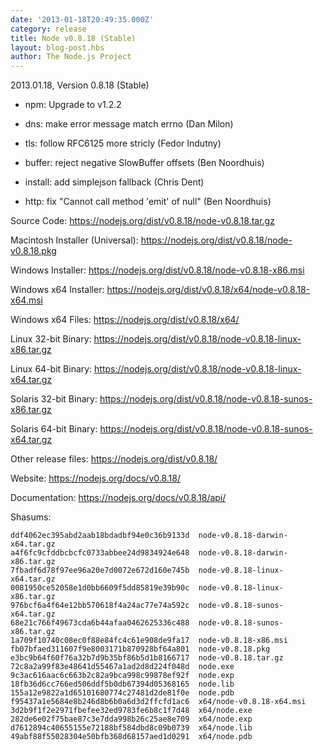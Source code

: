 ```yaml
---
date: '2013-01-18T20:49:35.000Z'
category: release
title: Node v0.8.18 (Stable)
layout: blog-post.hbs
author: The Node.js Project
---
```


2013.01.18, Version 0.8.18 (Stable)

- npm: Upgrade to v1.2.2

- dns: make error message match errno (Dan Milon)

- tls: follow RFC6125 more stricly (Fedor Indutny)

- buffer: reject negative SlowBuffer offsets (Ben Noordhuis)

- install: add simplejson fallback (Chris Dent)

- http: fix "Cannot call method 'emit' of null" (Ben Noordhuis)

Source Code: https://nodejs.org/dist/v0.8.18/node-v0.8.18.tar.gz

Macintosh Installer (Universal): https://nodejs.org/dist/v0.8.18/node-v0.8.18.pkg

Windows Installer: https://nodejs.org/dist/v0.8.18/node-v0.8.18-x86.msi

Windows x64 Installer: https://nodejs.org/dist/v0.8.18/x64/node-v0.8.18-x64.msi

Windows x64 Files: https://nodejs.org/dist/v0.8.18/x64/

Linux 32-bit Binary: https://nodejs.org/dist/v0.8.18/node-v0.8.18-linux-x86.tar.gz

Linux 64-bit Binary: https://nodejs.org/dist/v0.8.18/node-v0.8.18-linux-x64.tar.gz

Solaris 32-bit Binary: https://nodejs.org/dist/v0.8.18/node-v0.8.18-sunos-x86.tar.gz

Solaris 64-bit Binary: https://nodejs.org/dist/v0.8.18/node-v0.8.18-sunos-x64.tar.gz

Other release files: https://nodejs.org/dist/v0.8.18/

Website: https://nodejs.org/docs/v0.8.18/

Documentation: https://nodejs.org/docs/v0.8.18/api/

Shasums:

```
ddf4062ec395abd2aab18bdadbf94e0c36b9133d  node-v0.8.18-darwin-x64.tar.gz
a4f6fc9cfddbcbcfc0733abbee24d9834924e648  node-v0.8.18-darwin-x86.tar.gz
7fbadf6d78f97ee96a20e7d0072e672d160e745b  node-v0.8.18-linux-x64.tar.gz
0081950ce52058e1d0bb6609f5dd85819e39b90c  node-v0.8.18-linux-x86.tar.gz
976bcf6a4f64e12bb570618f4a24ac77e74a592c  node-v0.8.18-sunos-x64.tar.gz
68e21c766f49673cda6b44afaa0462625336c488  node-v0.8.18-sunos-x86.tar.gz
1a709f10740c08ec0f88e84fc4c61e908de9fa17  node-v0.8.18-x86.msi
fb07bfaed311607f9e8003171b870928bf64a801  node-v0.8.18.pkg
e3bc9b64f60f76a32b7d9b35bf86b5d1b8166717  node-v0.8.18.tar.gz
72c8a2a99f83e48641d55467a1ad2d8d224f048d  node.exe
9c3ac616aac6c663b2c82a9bca998c99878ef92f  node.exp
18fb36d6cc766ed506ddf5b0db67394d05368165  node.lib
155a12e9822a1d65101680774c27481d2de81f0e  node.pdb
f95437a1e5684e8b246d8b6b0a6d3d2ffcfd1ac6  x64/node-v0.8.18-x64.msi
3d2b9f1f2e2971fbefee32ed9783fe6b8c1f7d48  x64/node.exe
282de6e02f75bae87c3e7dda998b26c25ae8e709  x64/node.exp
d7612894c40655155e72188bf584dbd8c09b0739  x64/node.lib
49abf88f55028304e50bfb368d68157aed1d0291  x64/node.pdb
```

